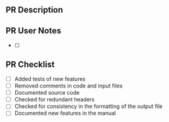 ## PR Description

## PR User Notes
- [ ]

## PR Checklist
- [ ] Added tests of new features
- [ ] Removed comments in code and input files
- [ ] Documented source code
- [ ] Checked for redundant headers
- [ ] Checked for consistency in the formatting of the output file
- [ ] Documented new features in the manual
